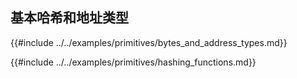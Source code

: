 ## 基本哈希和地址类型

{{#include ../../examples/primitives/bytes_and_address_types.md}}

{{#include ../../examples/primitives/hashing_functions.md}}